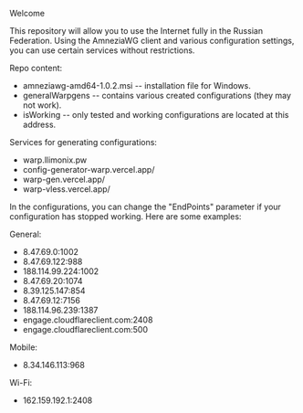 Welcome

This repository will allow you to use the Internet fully in the Russian Federation. Using the AmneziaWG client and various configuration settings, you can use certain services without restrictions.

Repo content:
- amneziawg-amd64-1.0.2.msi -- installation file for Windows.
- generalWarpgens -- contains various created configurations (they may not work).
- isWorking -- only tested and working configurations are located at this address.

Services for generating configurations:
- warp.llimonix.pw
- config-generator-warp.vercel.app/
- warp-gen.vercel.app/
- warp-vless.vercel.app/

In the configurations, you can change the "EndPoints" parameter if your configuration has stopped working.
Here are some examples:

General:
- 8.47.69.0:1002
- 8.47.69.122:988
- 188.114.99.224:1002
- 8.47.69.20:1074
- 8.39.125.147:854
- 8.47.69.12:7156
- 188.114.96.239:1387
- engage.cloudflareclient.com:2408
- engage.cloudflareclient.com:500

Mobile:
- 8.34.146.113:968

Wi-Fi:
- 162.159.192.1:2408
